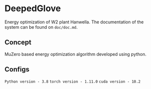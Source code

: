 # DeepedGlove 
Energy optimization of W2 plant Hanwella. The documentation of the system can be found on `doc/doc.md`.

## Concept
MuZero based energy optimization algorithm developed using python.

## Configs
`Python version - 3.8`
`torch version - 1.11.0`
`cuda version - 10.2`
